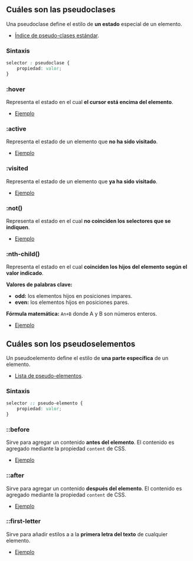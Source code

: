 ## Cuáles son las pseudoclases

Una pseudoclase define el estilo de **un estado** especial de un elemento.

- [Índice de pseudo-clases estándar](https://developer.mozilla.org/es/docs/Web/CSS/Pseudo-classes#indice_de_las_pseudo-clases_est%C3%A1ndar).

### Sintaxis

```css
selector : pseudoclase { 
    propiedad: valor;
}
```

### :hover

Representa el estado en el cual **el cursor está encima del elemento**.

- [Ejemplo](https://codi.link/PGRpdj5TZcOxw6FsYW1lPC9kaXY+%7CZGl2IHsNCiAgZm9udC1zaXplOiAzcmVtOw0KICBjdXJzb3I6IHBvaW50ZXI7DQp9DQoNCmRpdjpob3ZlciB7DQogIGNvbG9yOiByZWQ7DQp9%7C)

### :active

Representa el estado de un elemento que **no ha sido visitado**.

- [Ejemplo](https://codi.link/PGEgaHJlZj0iIyI+Q2xpY2tlYW1lPC9hPg==%7CYSB7DQogIGZvbnQtc2l6ZTogM3JlbTsNCn0NCg0KYTpsaW5rIHsNCiAgY29sb3I6IHJlZDsNCn0=%7C)

### :visited

Representa el estado de un elemento que **ya ha sido visitado**.

- [Ejemplo](https://codi.link/PGEgaHJlZj0iIyI+Q2xpY2tlYW1lPC9hPg==%7CYSB7DQogIGZvbnQtc2l6ZTogM3JlbTsNCn0NCg0KYTp2aXNpdGVkIHsNCiAgY29sb3I6IHJlZDsNCn0=%7C)

### :not()

Representa el estado en el cual **no coinciden los selectores que se indiquen**.

- [Ejemplo](https://codi.link/PGRpdj5BenVsPC9kaXY+DQo8ZGl2PkF6dWw8L2Rpdj4NCjxkaXYgY2xhc3M9Im5lZ3JvIj5OZWdybzwvZGl2Pg0KPGRpdj5BenVsPC9kaXY+DQo8ZGl2PkF6dWw8L2Rpdj4=%7CZGl2IHsNCiAgZm9udC1zaXplOiAzcmVtOw0KfQ0KDQpkaXY6bm90KC5uZWdybykgew0KICBjb2xvcjogYmx1ZTsNCn0=%7C)

### :nth-child()

Representa el estado en el cual **coinciden los hijos del elemento según el valor indicado**.

**Valores de palabras clave:**

- **odd:** los elementos hijos en posiciones impares.
- **even:** los elementos hijos en posiciones pares.

**Fórmula matemática:** `An+B` donde A y B son números enteros.

- [Ejemplo](https://codi.link/PGRpdj4xIE5lZ3JvPC9kaXY+DQo8ZGl2PjIgQXp1bDwvZGl2Pg0KPGRpdj4zIE5lZ3JvPC9kaXY+DQo8ZGl2PjQgTmVncm88L2Rpdj4NCjxkaXY+NSBOZWdybzwvZGl2Pg==%7CZGl2IHsNCiAgZm9udC1zaXplOiAzcmVtOw0KfQ0KDQpkaXY6bnRoLWNoaWxkKDIpIHsNCiAgY29sb3I6IGJsdWU7DQp9%7C)

## Cuáles son los pseudoselementos

Un pseudoelemento define el estilo de **una parte específica** de un elemento.

- [Lista de pseudo-elementos](https://developer.mozilla.org/es/docs/web/css/pseudo-elements#lista_de_pseudoelementos).

### Sintaxis

```css
selector :: pseudo-elemento { 
    propiedad: valor;
}
```

### ::before

Sirve para agregar un contenido **antes del elemento**. El contenido es agregado mediante la propiedad `content` de CSS.

- [Ejemplo](https://codi.link/PGgxPlTDrXR1bG88L2gxPg0KPGgyPlN1YnTDrXR1bG9zPC9oMj4NCjxoMj5TdWJ0w610dWxvczwvaDI+DQo8aDI+U3VidMOtdHVsb3M8L2gyPg0KPGgyPlN1YnTDrXR1bG9zPC9oMj4NCjxoMj5TdWJ0w610dWxvczwvaDI+DQo=%7CaDI6YmVmb3JlIHsNCiAgY29udGVudDogIiAqICI7DQogIGNvbG9yOiByZWQ7DQp9%7C)

### ::after

Sirve para agregar un contenido **después del elemento**. El contenido es agregado mediante la propiedad `content` de CSS.

- [Ejemplo](https://codi.link/PCEtLSBOYXZiYXIgaW1wcm92aXNhZGEgLS0+DQo8bmF2Pg0KICA8dWw+DQogICAgPGxpPkhvbWU8L2xpPg0KICAgIDxsaT5EZXN0YWNhZG9zPC9saT4NCiAgICA8bGk+RWxlbWVudG9zPC9saT4NCiAgICA8bGk+Q2xhc2VzPC9saT4NCiAgICA8bGk+TcOhcy4uLjwvbGk+DQogIDwvdWw+DQo8L25hdj4NCg==%7CbmF2IHVsIHsNCiAgbGlzdC1zdHlsZTogbm9uZTsNCiAgZGlzcGxheTogZmxleDsNCiAganVzdGlmeS1jb250ZW50OiBzcGFjZS1hcm91bmQ7DQogIGN1cnNvcjogcG9pbnRlcjsNCn0NCg0KbmF2IHVsIGxpOjphZnRlciB7DQogIGNvbnRlbnQ6ICJ8IjsNCiAgbWFyZ2luOiAxcmVtOw0KICBjb2xvcjogcmVkOw0KfQ==%7C)

### ::first-letter

Sirve para añadir estilos a a la **primera letra del texto** de cualquier elemento.

- [Ejemplo](https://codi.link/PHA+U295IG90cm8gcMOhcnJhZm88L3A+DQo8cD5Tb3kgb3RybyBww6FycmFmbzwvcD4NCjxwPlNveSBvdHJvIHDDoXJyYWZvPC9wPg0KPHA+U295IG90cm8gcMOhcnJhZm88L3A+DQo8cD5Tb3kgb3RybyBww6FycmFmbzwvcD4NCjxwPlNveSBvdHJvIHDDoXJyYWZvPC9wPg0KPHA+U295IG90cm8gcMOhcnJhZm88L3A+DQo8cD5Tb3kgb3RybyBww6FycmFmbzwvcD4NCjxwPlNveSBvdHJvIHDDoXJyYWZvPC9wPg0K%7COjpmaXJzdC1sZXR0ZXJ7DQogIGNvbG9yOiByZWQ7DQp9DQo=%7C)
